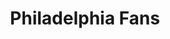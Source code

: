 ---
pid: LS97
title: Philadelphia Fans
location_transcription: Sport Ctr.
zipcode: '19401'
outside_phl: 'Norristown PA '
neighborhood: 
age: '55'
age_range: 50-59
instagram: 
image_file_name: LS_97.jpg
proposal_transcription: Monument Representing the Fans of Phila
topic: Sports
topic_summary: '0'
type: Sculpture Statue
keywords_other: 
credit: Margaret R.
image_labels: 
twitter: 
facebook: 
permalink: "/monuments/ls97/"
layout: item-page
---